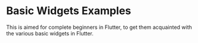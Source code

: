 # Basic Widgets Examples

This is aimed for complete beginners in Flutter, to get them acquainted with the various basic widgets in Flutter. 
